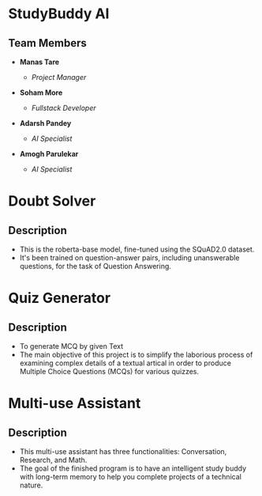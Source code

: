 # StudyBuddy AI

## Team Members

- **Manas Tare**
  - *Project Manager*

- **Soham More**
  - *Fullstack Developer*

- **Adarsh Pandey**
  - *AI Specialist*

- **Amogh Parulekar**
  - *AI Specialist*

# Doubt Solver

## Description
- This is the roberta-base model, fine-tuned using the SQuAD2.0 dataset.
- It's been trained on question-answer pairs, including unanswerable questions, for the task of Question Answering.

# Quiz Generator

## Description
- To generate MCQ by given Text
- The main objective of this project is to simplify the laborious process of examining complex details of a textual artical in order to produce Multiple Choice Questions (MCQs) for various quizzes.

# Multi-use Assistant

## Description
- This multi-use assistant has three functionalities: Conversation, Research, and Math.
- The goal of the finished program is to have an intelligent study buddy with long-term memory to help you complete projects of a technical nature. 
